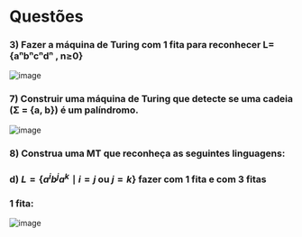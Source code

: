 # Questões
### 3) Fazer a máquina de Turing com 1 fita para reconhecer L={aⁿbⁿcⁿdⁿ , n≥0}
![image](https://github.com/user-attachments/assets/f30d6288-64ec-4f94-a254-37536ab69e49)

### 7) Construir uma máquina de Turing que detecte se uma cadeia (Σ = {a, b}) é um palíndromo.
![image](https://github.com/user-attachments/assets/ba60be9b-4739-4044-9c28-8d43931aeb62)

### 8) Construa uma MT que reconheça as seguintes linguagens:
### d) $L = { \{ a^i b^j a^k \mid i = j \text{ ou } j = k} \}$  fazer com 1 fita e com 3 fitas
### 1 fita:
![image](https://github.com/user-attachments/assets/2a5d021e-3a2a-4155-ae6b-4818af5a4255)
